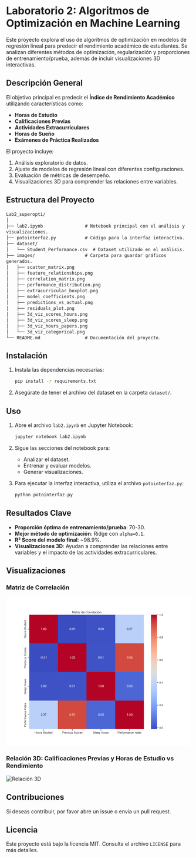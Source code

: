 # Laboratorio 2: Algoritmos de Optimización en Machine Learning

Este proyecto explora el uso de algoritmos de optimización en modelos de regresión lineal para predecir el rendimiento académico de estudiantes. Se analizan diferentes métodos de optimización, regularización y proporciones de entrenamiento/prueba, además de incluir visualizaciones 3D interactivas.

## Descripción General

El objetivo principal es predecir el **Índice de Rendimiento Académico** utilizando características como:

- **Horas de Estudio**
- **Calificaciones Previas**
- **Actividades Extracurriculares**
- **Horas de Sueño**
- **Exámenes de Práctica Realizados**

El proyecto incluye:

1. Análisis exploratorio de datos.
2. Ajuste de modelos de regresión lineal con diferentes configuraciones.
3. Evaluación de métricas de desempeño.
4. Visualizaciones 3D para comprender las relaciones entre variables.

## Estructura del Proyecto

```plaintext
Lab2_superopti/
│
├── lab2.ipynb                # Notebook principal con el análisis y visualizaciones.
├── potointerfaz.py           # Código para la interfaz interactiva.
├── dataset/
│   └── Student_Performance.csv  # Dataset utilizado en el análisis.
├── images/                   # Carpeta para guardar gráficos generados.
│   ├── scatter_matrix.png
│   ├── feature_relationships.png
│   ├── correlation_matrix.png
│   ├── performance_distribution.png
│   ├── extracurricular_boxplot.png
│   ├── model_coefficients.png
│   ├── predictions_vs_actual.png
│   ├── residuals_plot.png
│   ├── 3d_viz_scores_hours.png
│   ├── 3d_viz_scores_sleep.png
│   ├── 3d_viz_hours_papers.png
│   └── 3d_viz_categorical.png
└── README.md                 # Documentación del proyecto.
```

## Instalación

1. Instala las dependencias necesarias:

   ```bash
   pip install -r requirements.txt
   ```

2. Asegúrate de tener el archivo del dataset en la carpeta `dataset/`.

## Uso

1. Abre el archivo `lab2.ipynb` en Jupyter Notebook:

   ```bash
   jupyter notebook lab2.ipynb
   ```

2. Sigue las secciones del notebook para:
   - Analizar el dataset.
   - Entrenar y evaluar modelos.
   - Generar visualizaciones.

3. Para ejecutar la interfaz interactiva, utiliza el archivo `potointerfaz.py`:

   ```bash
   python potointerfaz.py
   ```

## Resultados Clave

- **Proporción óptima de entrenamiento/prueba**: 70-30.
- **Mejor método de optimización**: Ridge con `alpha=0.1`.
- **R² Score del modelo final**: ~98.9%.
- **Visualizaciones 3D**: Ayudan a comprender las relaciones entre variables y el impacto de las actividades extracurriculares.

## Visualizaciones

### Matriz de Correlación

![Matriz de Correlación](images/correlation_matrix.png)

### Relación 3D: Calificaciones Previas y Horas de Estudio vs Rendimiento

![Relación 3D](images/3d_viz_scores_hours.png)

## Contribuciones

Si deseas contribuir, por favor abre un issue o envía un pull request.

## Licencia

Este proyecto está bajo la licencia MIT. Consulta el archivo `LICENSE` para más detalles.
